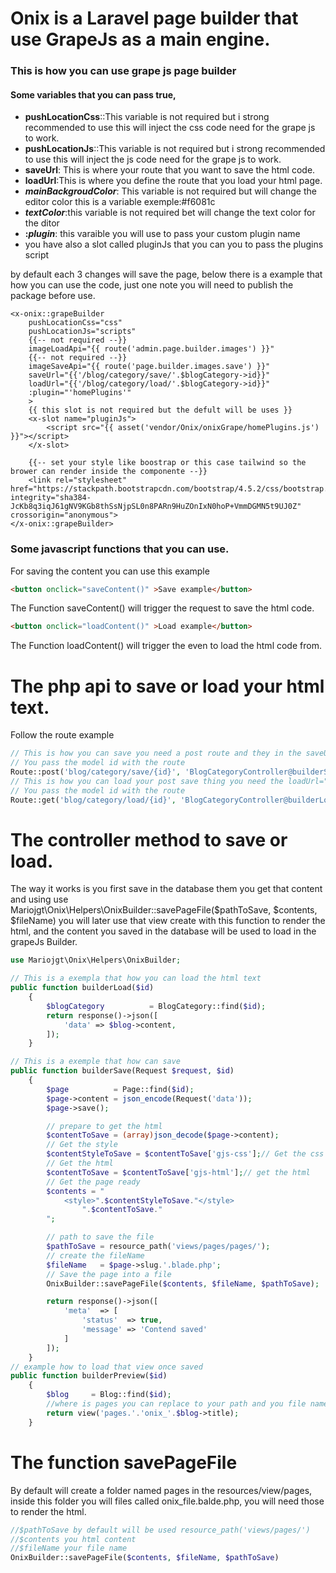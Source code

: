 # Onix is a Laravel page builder that use GrapeJs as a main engine.

### This is how you can use grape js page builder

#### Some variables that you can pass true,

- **pushLocationCss**::This variable is not required but i strong recommended to use this will inject the css code need for the grape js to work.
- **pushLocationJs**::This variable is not required but i strong recommended to use this will inject the js code need for the grape js to work.
- **saveUrl**: This is where your route that you want to save the html code.
- **loadUrl**:This is where you define the route that you load your html page.
- ***mainBackgroudColor***: This variable is not required but will change the editor color this is a variable exemple:\#f6081c
- ***textColor***:this variable is not required bet will change the text color for the ditor
- **:*plugin***: this varaible you will use to pass your custom plugin name
- you have also a slot called pluginJs that you can you to pass the plugins script

by default each 3 changes will save the page, below there is a example that how you can use the code, just one note you will need to publish the package before use.

```php+HTML
<x-onix::grapeBuilder
    pushLocationCss="css"
    pushLocationJs="scripts"                      
    {{-- not required --}}
    imageLoadApi="{{ route('admin.page.builder.images') }}"
    {{-- not required --}}
    imageSaveApi="{{ route('page.builder.images.save') }}"
    saveUrl="{{'/blog/category/save/'.$blogCategory->id}}"
    loadUrl="{{'/blog/category/load/'.$blogCategory->id}}"
	:plugin="'homePlugins'"
    >
    {{ this slot is not required but the defult will be uses }}	
    <x-slot name="pluginJs">
        <script src="{{ asset('vendor/Onix/onixGrape/homePlugins.js') }}"></script>                                   
    </x-slot>
    
    {{-- set your style like boostrap or this case tailwind so the brower can render inside the componente --}}
    <link rel="stylesheet" href="https://stackpath.bootstrapcdn.com/bootstrap/4.5.2/css/bootstrap.min.css" integrity="sha384-JcKb8q3iqJ61gNV9KGb8thSsNjpSL0n8PARn9HuZOnIxN0hoP+VmmDGMN5t9UJ0Z" crossorigin="anonymous">
</x-onix::grapeBuilder>
```

### Some javascript functions that you can use.

For saving the content you can use this example

```html
<button onclick="saveContent()" >Save example</button>
```

The Function saveContent() will trigger the request to save the html code.

```html
<button onclick="loadContent()" >Load example</button>
```

The Function loadContent() will trigger the even to load the html code from.

# The php api to save or load your html text.

Follow the route example

```php
// This is how you can save you need a post route and they in the saveUrl="{{'/blog/category/save/'.$blogCategory->id}}"
// You pass the model id with the route
Route::post('blog/category/save/{id}', 'BlogCategoryController@builderSave')->name('blog.category.save');
// This is how you can load your post save thing you need the loadUrl="{{'/blog/category/load/'.$blogCategory->id}}"
// You pass the model id with the route
Route::get('blog/category/load/{id}', 'BlogCategoryController@builderLoad')->name('blog.category.load');

```

# The controller method to save or load.

The way it works is you first save in the database them you get that content and using use Mariojgt\Onix\Helpers\OnixBuilder::savePageFile($pathToSave, $contents, $fileName) you will later use that view create with this function to render the html, and the content you saved in the database will be used to load in the grapeJs Builder.

```php
use Mariojgt\Onix\Helpers\OnixBuilder;

// This is a exempla that how you can load the html text
public function builderLoad($id)
    {
        $blogCategory          = BlogCategory::find($id);
        return response()->json([
            'data' => $blog->content,
        ]);
    }

// This is a exemple that how can save 
public function builderSave(Request $request, $id)
    {
	    $page          = Page::find($id);
        $page->content = json_encode(Request('data'));
        $page->save();

        // prepare to get the html
        $contentToSave = (array)json_decode($page->content);
        // Get the style
        $contentStyleToSave = $contentToSave['gjs-css'];// Get the css
        // Get the html
        $contentToSave = $contentToSave['gjs-html'];// get the html
	    // Get the page ready
        $contents = "
            <style>".$contentStyleToSave."</style>
                ".$contentToSave."
        ";

        // path to save the file
        $pathToSave = resource_path('views/pages/pages/');
        // create the fileName
        $fileName   = $page->slug.'.blade.php';
	    // Save the page into a file
        OnixBuilder::savePageFile($contents, $fileName, $pathToSave);

        return response()->json([
            'meta'  => [
                'status'  => true,
                'message' => 'Contend saved'
            ]
        ]);
    }
// example how to load that view once saved
public function builderPreview($id)
    {
        $blog     = Blog::find($id);
    	//where is pages you can replace to your path and you file name following laravel view struture
        return view('pages.'.'onix_'.$blog->title);
    }
```

# The function savePageFile

By default will create a folder named pages in the resources/view/pages, inside this folder you will files called onix_file.balde.php, you will need those to render the html.

```php
//$pathToSave by default will be used resource_path('views/pages/')
//$contents you html content
//$fileName your file name
OnixBuilder::savePageFile($contents, $fileName, $pathToSave)
```

